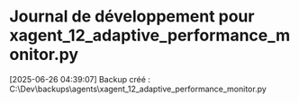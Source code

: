# Journal de développement pour xagent_12_adaptive_performance_monitor.py

[2025-06-26 04:39:07] Backup créé : C:\Dev\backups\agents\xagent_12_adaptive_performance_monitor.py
